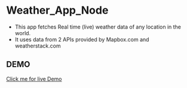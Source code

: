 # Weather_App_Node
- This app fetches Real time (live) weather data of any location in the world.
- It uses  data from 2 APIs provided by Mapbox.com and weatherstack.com

## DEMO
[Click me for live Demo](https://node-weather-app-z7dg.onrender.com/)

